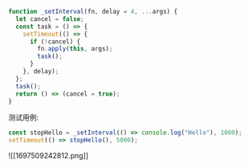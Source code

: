 ```JavaScript
function _setInterval(fn, delay = 4, ...args) {
  let cancel = false;
  const task = () => {
    setTimeout(() => {
      if (!cancel) {
        fn.apply(this, args);
        task();
      }
    }, delay);
  };
  task();
  return () => (cancel = true);
}
```

测试用例:

```JavaScript
const stopHello = _setInterval(() => console.log("Hello"), 1000);
setTimeout(() => stopHello(), 5000);
```

![[1697509242812.png]]

